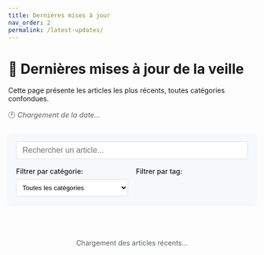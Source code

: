 ```yaml
---
title: Dernières mises à jour
nav_order: 2
permalink: /latest-updates/
---
```


# 📰 Dernières mises à jour de la veille

<div class="latest-updates-header">
  <p>Cette page présente les articles les plus récents, toutes catégories confondues.</p>
  <p class="last-updated">🕒 <em id="last-updated-date">Chargement de la date...</em></p>
</div>

<div class="search-container">
  <div class="search-input-wrapper">
    <input 
      type="text" 
      id="articles-search" 
      class="search-input" 
      placeholder="Rechercher un article..."
      aria-label="Rechercher un article">
    <button id="search-clear" class="search-clear" aria-label="Effacer la recherche">×</button>
  </div>
  <div class="filter-options">
    <div class="filter-group">
      <label for="category-filter">Filtrer par catégorie:</label>
      <select id="category-filter" class="filter-select">
        <option value="all">Toutes les catégories</option>
        <option value="test">🧪 Tests</option>
        <option value="ui">🎨 UI</option>
        <option value="paradigm">🧠 Paradigmes</option>
        <option value="stack">🌐 Java/Angular</option>
      </select>
    </div>
    <div class="filter-group">
      <label for="tag-filter">Filtrer par tag:</label>
      <div id="tag-filters" class="tag-filters"></div>
    </div>
  </div>
</div>

<div id="articles-container" class="articles-container">
  <p class="loading">Chargement des articles récents...</p>
</div>

<div id="no-results" class="no-results" style="display: none;">
  <p>Aucun article ne correspond à votre recherche.</p>
  <button id="reset-filters" class="reset-btn">Réinitialiser les filtres</button>
</div>

<script>
document.addEventListener("DOMContentLoaded", () => {
  // Mettre à jour la date
  document.getElementById("last-updated-date").textContent = 
    `Dernière mise à jour : ${new Date().toLocaleDateString('fr-FR', {
      weekday: 'long',
      year: 'numeric',
      month: 'long',
      day: 'numeric'
    })}`;
  
  // Configuration des fichiers sources
  const sources = [
    { id: "auto_tests.md", category: "test", label: "🧪 Tests", color: "#4285F4" },
    { id: "auto_ui.md", category: "ui", label: "🎨 UI", color: "#EA4335" },
    { id: "auto_paradigmes.md", category: "paradigm", label: "🧠 Paradigmes", color: "#FBBC05" },
    { id: "auto_stack.md", category: "stack", label: "🌐 Java/Angular", color: "#34A853" }
  ];
  
  const baseUrl = window.location.origin + window.location.pathname.replace("latest-updates/", "").replace(/\/$/, "/");
  let allArticles = [];
  let allTags = new Set();
  
  // Charger tous les articles
  Promise.all(sources.map(source => 
    fetch(baseUrl + source.id)
      .then(res => res.text())
      .then(text => {
        // Extraire les articles avec regex
        const articles = [];
        const matches = text.match(/^- \[(.*?)\]\((.*?)\)(.*?)$/gm) || [];
        
        matches.forEach(match => {
          const parts = match.match(/^- \[(.*?)\]\((.*?)\)(.*)$/);
          if (parts) {
            const title = parts[1];
            const url = parts[2];
            const metadata = parts[3];
            
            // Extraire la date
            const dateMatch = metadata.match(/\*([^*]+)\*/);
            const dateStr = dateMatch ? dateMatch[1].trim() : null;
            let date = null;
            
            try {
              if (dateStr) {
                date = new Date(dateStr);
                if (isNaN(date)) date = null;
              }
            } catch (e) {
              date = null;
            }
            
            // Extraire les tags
            const tags = [];
            const tagMatches = metadata.match(/`#([^`]+)`/g) || [];
            tagMatches.forEach(tag => {
              const tagName = tag.replace(/`#|`/g, '');
              tags.push(tagName);
              allTags.add(tagName);
            });
            
            articles.push({
              title,
              url,
              date,
              dateStr: dateStr || "Date inconnue",
              tags,
              category: source.category,
              categoryLabel: source.label,
              color: source.color
            });
          }
        });
        
        return articles;
      })
      .catch(error => {
        console.error(`Erreur lors du chargement de ${source.id}:`, error);
        return [];
      })
  )).then(articlesArrays => {
    // Fusionner tous les articles
    allArticles = articlesArrays.flat();
    
    // Trier par date (du plus récent au plus ancien)
    allArticles.sort((a, b) => {
      if (a.date && b.date) return b.date - a.date;
      if (a.date) return -1;
      if (b.date) return 1;
      return 0;
    });
    
    // Générer les filtres de tags
    generateTagFilters(Array.from(allTags));
    
    // Afficher les articles
    displayArticles(allArticles);
    
    // Initialiser les écouteurs d'événements pour les filtres
    initFilters();
  });
  
  function generateTagFilters(tags) {
    const tagsContainer = document.getElementById("tag-filters");
    if (!tagsContainer) return;
    
    // Trier les tags par ordre alphabétique
    tags.sort();
    
    tags.forEach(tag => {
      const tagBtn = document.createElement("button");
      tagBtn.className = "tag-filter-btn";
      tagBtn.setAttribute("data-tag", tag);
      tagBtn.textContent = "#" + tag;
      tagBtn.addEventListener("click", function() {
        this.classList.toggle("active");
        filterArticles();
      });
      tagsContainer.appendChild(tagBtn);
    });
  }
  
  function displayArticles(articles) {
    const container = document.getElementById("articles-container");
    if (!container) return;
    
    container.innerHTML = "";
    
    if (articles.length === 0) {
      document.getElementById("no-results").style.display = "block";
      return;
    }
    
    document.getElementById("no-results").style.display = "none";
    
    articles.forEach(article => {
      const articleCard = document.createElement("div");
      articleCard.className = `article-card ${article.category}`;
      articleCard.setAttribute("data-category", article.category);
      articleCard.setAttribute("data-tags", article.tags.join(" "));
      
      // Formatage des tags
      const tagsHtml = article.tags.length > 0
        ? `<div class="article-tags">${article.tags.map(tag => `<span class="article-tag">#${tag}</span>`).join(" ")}</div>`
        : "";
      
      articleCard.innerHTML = `
        <div class="article-header">
          <span class="article-category" style="background-color: ${article.color}">
            ${article.categoryLabel}
          </span>
          <span class="article-date">${article.dateStr}</span>
        </div>
        <h3 class="article-title">
          <a href="${article.url}" target="_blank" rel="noopener noreferrer">${article.title}</a>
        </h3>
        ${tagsHtml}
      `;
      
      container.appendChild(articleCard);
    });
  }
  
  function initFilters() {
    // Recherche par texte
    const searchInput = document.getElementById("articles-search");
    if (searchInput) {
      searchInput.addEventListener("input", filterArticles);
    }
    
    // Bouton d'effacement de la recherche
    const clearButton = document.getElementById("search-clear");
    if (clearButton) {
      clearButton.addEventListener("click", function() {
        searchInput.value = "";
        filterArticles();
      });
    }
    
    // Filtre par catégorie
    const categoryFilter = document.getElementById("category-filter");
    if (categoryFilter) {
      categoryFilter.addEventListener("change", filterArticles);
    }
    
    // Bouton de réinitialisation
    const resetButton = document.getElementById("reset-filters");
    if (resetButton) {
      resetButton.addEventListener("click", function() {
        // Réinitialiser tous les filtres
        if (searchInput) searchInput.value = "";
        if (categoryFilter) categoryFilter.value = "all";
        
        // Désactiver tous les filtres de tags
        document.querySelectorAll(".tag-filter-btn.active").forEach(btn => {
          btn.classList.remove("active");
        });
        
        // Réafficher tous les articles
        filterArticles();
      });
    }
    
    // Vérifier si on arrive avec un paramètre de filtrage dans l'URL
    const urlParams = new URLSearchParams(window.location.search);
    const tagParam = urlParams.get("tag");
    
    if (tagParam) {
      // Activer le filtre de tag correspondant
      const tagButton = document.querySelector(`.tag-filter-btn[data-tag="${tagParam}"]`);
      if (tagButton) {
        tagButton.classList.add("active");
        filterArticles();
      }
    }
  }
  
  function filterArticles() {
    const searchInput = document.getElementById("articles-search");
    const categoryFilter = document.getElementById("category-filter");
    const activeTagButtons = document.querySelectorAll(".tag-filter-btn.active");
    const articles = document.querySelectorAll(".article-card");
    const clearButton = document.getElementById("search-clear");
    
    // Récupérer les valeurs des filtres
    const searchTerm = searchInput ? searchInput.value.toLowerCase() : "";
    const category = categoryFilter ? categoryFilter.value : "all";
    const activeTags = Array.from(activeTagButtons).map(btn => 
      btn.getAttribute("data-tag")
    );
    
    // Afficher/masquer le bouton d'effacement
    if (clearButton) {
      clearButton.style.display = searchTerm.length > 0 ? "block" : "none";
    }
    
    let visibleCount = 0;
    
    articles.forEach(article => {
      const title = article.querySelector(".article-title").textContent.toLowerCase();
      const articleCategory = article.getAttribute("data-category");
      const articleTags = article.getAttribute("data-tags").split(" ");
      
      // Vérifier si l'article correspond aux critères de recherche
      const matchesSearch = searchTerm === "" || title.includes(searchTerm);
      
      // Vérifier si l'article correspond à la catégorie sélectionnée
      const matchesCategory = category === "all" || articleCategory === category;
      
      // Vérifier si l'article a au moins un des tags sélectionnés
      const matchesTags = activeTags.length === 0 || 
        activeTags.some(tag => articleTags.includes(tag));
      
      // Afficher ou masquer l'article en fonction des filtres
      const isVisible = matchesSearch && matchesCategory && matchesTags;
      article.style.display = isVisible ? "block" : "none";
      
      if (isVisible) visibleCount++;
    });
    
    // Afficher ou masquer le message "Aucun résultat"
    document.getElementById("no-results").style.display = 
      visibleCount === 0 ? "block" : "none";
  }
});
</script>

<style>
  /* Styles pour la page de dernières mises à jour */
  .latest-updates-header {
    margin-bottom: 1.5rem;
  }
  
  .last-updated {
    color: #586069;
    font-size: 0.9rem;
  }
  
  .search-container {
    margin-bottom: 1.5rem;
    padding: 1rem;
    background-color: #f6f8fa;
    border-radius: 6px;
    box-shadow: 0 2px 5px rgba(0,0,0,0.05);
  }
  
  .search-input-wrapper {
    position: relative;
    margin-bottom: 1rem;
  }
  
  .search-input {
    width: 100%;
    padding: 0.5rem 2.5rem 0.5rem 0.75rem;
    border: 1px solid #ddd;
    border-radius: 4px;
    font-size: 1rem;
  }
  
  .search-clear {
    position: absolute;
    right: 0.5rem;
    top: 50%;
    transform: translateY(-50%);
    background: none;
    border: none;
    font-size: 1.25rem;
    cursor: pointer;
    color: #666;
    display: none;
  }
  
  .filter-options {
    display: flex;
    flex-wrap: wrap;
    gap: 1rem;
  }
  
  .filter-group {
    flex: 1;
    min-width: 200px;
  }
  
  .filter-group label {
    display: block;
    margin-bottom: 0.5rem;
    font-weight: 500;
  }
  
  .filter-select {
    width: 100%;
    padding: 0.5rem;
    border: 1px solid #ddd;
    border-radius: 4px;
    background-color: white;
  }
  
  .tag-filters {
    display: flex;
    flex-wrap: wrap;
    gap: 0.5rem;
  }
  
  .tag-filter-btn {
    background-color: #eee;
    border: 1px solid #ddd;
    border-radius: 12px;
    padding: 0.25rem 0.75rem;
    font-size: 0.85rem;
    cursor: pointer;
    transition: all 0.2s;
  }
  
  .tag-filter-btn:hover {
    background-color: #e0e0e0;
  }
  
  .tag-filter-btn.active {
    background-color: #1f6feb;
    color: white;
    border-color: #1f6feb;
  }
  
  .articles-container {
    display: flex;
    flex-direction: column;
    gap: 1rem;
  }
  
  .article-card {
    background-color: #f6f8fa;
    border-radius: 8px;
    padding: 1rem;
    box-shadow: 0 2px 5px rgba(0,0,0,0.05);
    transition: transform 0.2s;
  }
  
  .article-card:hover {
    transform: translateY(-3px);
    box-shadow: 0 4px 10px rgba(0,0,0,0.1);
  }
  
  .article-header {
    display: flex;
    justify-content: space-between;
    align-items: center;
    margin-bottom: 0.5rem;
  }
  
  .article-category {
    display: inline-block;
    padding: 0.25rem 0.5rem;
    border-radius: 12px;
    color: white;
    font-size: 0.75rem;
    font-weight: 500;
  }
  
  .article-date {
    font-size: 0.85rem;
    color: #586069;
  }
  
  .article-title {
    margin: 0 0 0.75rem 0;
    font-size: 1.1rem;
  }
  
  .article-title a {
    color: #0366d6;
    text-decoration: none;
  }
  
  .article-title a:hover {
    text-decoration: underline;
  }
  
  .article-tags {
    display: flex;
    flex-wrap: wrap;
    gap: 0.5rem;
  }
  
  .article-tag {
    display: inline-block;
    padding: 0.15rem 0.5rem;
    background-color: rgba(31, 111, 235, 0.1);
    border-radius: 12px;
    font-size: 0.75rem;
    color: #0366d6;
  }
  
  .no-results {
    text-align: center;
    padding: 2rem;
    background-color: #f6f8fa;
    border-radius: 8px;
  }
  
  .reset-btn {
    margin-top: 1rem;
    padding: 0.5rem 1rem;
    background-color: #1f6feb;
    color: white;
    border: none;
    border-radius: 4px;
    cursor: pointer;
  }
  
  .reset-btn:hover {
    background-color: #0d5bdb;
  }
  
  .loading {
    text-align: center;
    padding: 2rem;
    color: #586069;
  }
  
  /* Mode sombre */
  body.dark-theme .search-container,
  body.dark-theme .article-card,
  body.dark-theme .no-results {
    background-color: #161b22;
  }
  
  body.dark-theme .search-input,
  body.dark-theme .filter-select {
    background-color: #0d1117;
    border-color: #30363d;
    color: #c9d1d9;
  }
  
  body.dark-theme .search-clear {
    color: #8b949e;
  }
  
  body.dark-theme .tag-filter-btn {
    background-color: #21262d;
    border-color: #30363d;
    color: #c9d1d9;
  }
  
  body.dark-theme .tag-filter-btn:hover {
    background-color: #30363d;
  }
  
  body.dark-theme .tag-filter-btn.active {
    background-color: #388bfd;
  }
  
  body.dark-theme .article-title a {
    color: #58a6ff;
  }
  
  body.dark-theme .article-tag {
    background-color: rgba(56, 139, 253, 0.1);
    color: #58a6ff;
  }
  
  body.dark-theme .reset-btn {
    background-color: #388bfd;
  }
  
  body.dark-theme .reset-btn:hover {
    background-color: #58a6ff;
  }
  
  body.dark-theme .article-date,
  body.dark-theme .last-updated,
  body.dark-theme .loading {
    color: #8b949e;
  }
  
  /* Responsive */
  @media (max-width: 768px) {
    .filter-options {
      flex-direction: column;
    }
    
    .filter-group {
      width: 100%;
    }
  }
</style>
